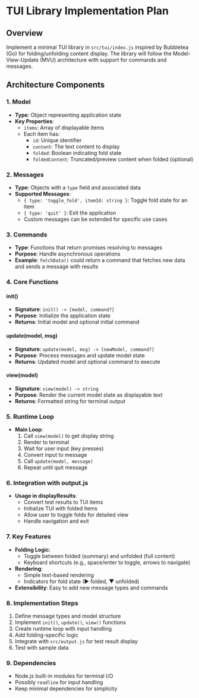 # TUI Library Implementation Plan

## Overview
Implement a minimal TUI library in `src/tui/index.js` inspired by Bubbletea (Go) for folding/unfolding content display. The library will follow the Model-View-Update (MVU) architecture with support for commands and messages.

## Architecture Components

### 1. Model
- **Type**: Object representing application state
- **Key Properties**:
  - `items`: Array of displayable items
  - Each item has:
    - `id`: Unique identifier
    - `content`: The text content to display
    - `folded`: Boolean indicating fold state
    - `foldedContent`: Truncated/preview content when folded (optional)

### 2. Messages
- **Type**: Objects with a `type` field and associated data
- **Supported Messages**:
  - `{ type: 'toggle_fold', itemId: string }`: Toggle fold state for an item
  - `{ type: 'quit' }`: Exit the application
  - Custom messages can be extended for specific use cases

### 3. Commands
- **Type**: Functions that return promises resolving to messages
- **Purpose**: Handle asynchronous operations
- **Example**: `fetchData()` could return a command that fetches new data and sends a message with results

### 4. Core Functions

#### init()
- **Signature**: `init() -> [model, command?]`
- **Purpose**: Initialize the application state
- **Returns**: Initial model and optional initial command

#### update(model, msg)
- **Signature**: `update(model, msg) -> [newModel, command?]`
- **Purpose**: Process messages and update model state
- **Returns**: Updated model and optional command to execute

#### view(model)
- **Signature**: `view(model) -> string`
- **Purpose**: Render the current model state as displayable text
- **Returns**: Formatted string for terminal output

### 5. Runtime Loop
- **Main Loop**: 
  1. Call `view(model)` to get display string
  2. Render to terminal
  3. Wait for user input (key presses)
  4. Convert input to message
  5. Call `update(model, message)`
  6. Repeat until quit message

### 6. Integration with output.js
- **Usage in displayResults**:
  - Convert test results to TUI items
  - Initialize TUI with folded items
  - Allow user to toggle folds for detailed view
  - Handle navigation and exit

### 7. Key Features
- **Folding Logic**: 
  - Toggle between folded (summary) and unfolded (full content)
  - Keyboard shortcuts (e.g., space/enter to toggle, arrows to navigate)
- **Rendering**:
  - Simple text-based rendering
  - Indicators for fold state (▶ folded, ▼ unfolded)
- **Extensibility**: Easy to add new message types and commands

### 8. Implementation Steps
1. Define message types and model structure
2. Implement `init()`, `update()`, `view()` functions
3. Create runtime loop with input handling
4. Add folding-specific logic
5. Integrate with `src/output.js` for test result display
6. Test with sample data

### 9. Dependencies
- Node.js built-in modules for terminal I/O
- Possibly `readline` for input handling
- Keep minimal dependencies for simplicity
